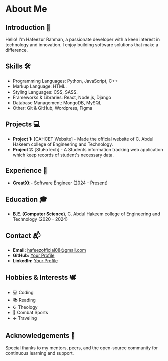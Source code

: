 
# About Me



## Introduction 🚀
Hello! I'm Hafeezur Rahman, a passionate developer with a keen interest in technology and innovation. I enjoy building software solutions that make a difference.

## Skills  🛠️
- Programming Languages: Python, JavaScript, C++
- Markup Language: HTML.
- Styling Languages: CSS, SASS.
- Frameworks & Libraries: React, Node.js, Django
- Database Management: MongoDB, MySQL
- Other: Git & GitHub, Wordpress, Figma

## Projects 💻
- **Project 1:** [CAHCET Website] - Made the official website of C. Abdul Hakeem college of Engineering and Technology.
- **Project 2:** [StuFoTech] - A Students information tracking web application which keep records of student's necessary data.


## Experience 🏢
- **GreatXt** - Software Engineer (2024 - Present)


## Education 🎓
- **B.E. (Computer Science)**,  C. Abdul Hakeem college of Engineering and Technology (2020 - 2024)

## Contact 📬
- **Email:** hafeezofficial08@gmail.com
- **GitHub:** [Your Profile]([https://github.com/your-username](https://github.com/HafeezFateh))
- **LinkedIn:** [Your Profile]([https://linkedin.com/in/your-username](https://www.linkedin.com/in/%F0%9D%90%87%F0%9D%90%9A%F0%9D%90%9F%F0%9D%90%9E%F0%9D%90%9E%F0%9D%90%B3%F0%9D%90%AE%F0%9D%90%AB-%F0%9D%90%91%F0%9D%90%9A%F0%9D%90%A1%F0%9D%90%A6%F0%9D%90%9A%F0%9D%90%A7-18843b1b2/))

## Hobbies & Interests 🕊️
- 💻 Coding
- 📚 Reading
- ☪️ Theology
- 🥊 Combat Sports
- ✈️ Traveling
  

## Acknowledgements 🤝
Special thanks to my mentors, peers, and the open-source community for continuous learning and support.

